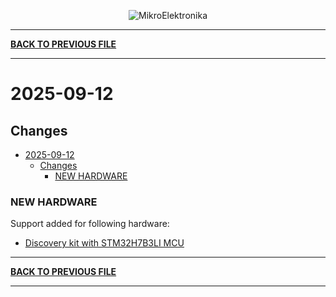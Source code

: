 <p align="center">
  <img src="http://www.mikroe.com/img/designs/beta/logo_small.png?raw=true" alt="MikroElektronika"/>
</p>

---

**[BACK TO PREVIOUS FILE](../changelog.md)**

---

# 2025-09-12

## Changes

- [2025-09-12](#2025-09-12)
  - [Changes](#changes)
    - [NEW HARDWARE](#new-hardware)

### NEW HARDWARE

Support added for following hardware:

+ [Discovery kit with STM32H7B3LI MCU](https://www.st.com/content/st_com/en/products/evaluation-tools/product-evaluation-tools/mcu-mpu-eval-tools/stm32-mcu-mpu-eval-tools/stm32-discovery-kits/stm32h7b3i-dk.html)

---

**[BACK TO PREVIOUS FILE](../changelog.md)**

---
